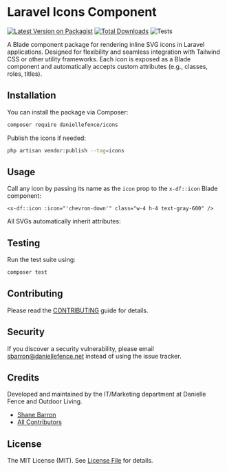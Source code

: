 # Laravel Icons Component

[![Latest Version on Packagist](https://img.shields.io/packagist/v/daniellefence/icons.svg?style=flat-square)](https://packagist.org/packages/daniellefence/icons)
[![Total Downloads](https://img.shields.io/packagist/dt/daniellefence/icons.svg?style=flat-square)](https://packagist.org/packages/daniellefence/icons)
![Tests](https://github.com/daniellefence/icons/actions/workflows/main.yml/badge.svg)

A Blade component package for rendering inline SVG icons in Laravel applications. Designed for flexibility and seamless integration with Tailwind CSS or other utility frameworks. Each icon is exposed as a Blade component and automatically accepts custom attributes (e.g., classes, roles, titles).

## Installation

You can install the package via Composer:

```bash
composer require daniellefence/icons
```

Publish the icons if needed:

```bash
php artisan vendor:publish --tag=icons
```

## Usage

Call any icon by passing its name as the `icon` prop to the `x-df::icon` Blade component:

```blade
<x-df::icon :icon="'chevron-down'" class="w-4 h-4 text-gray-600" />
```

All SVGs automatically inherit attributes:

## Testing

Run the test suite using:

```bash
composer test
```

## Contributing

Please read the [CONTRIBUTING](CONTRIBUTING.md) guide for details.

## Security

If you discover a security vulnerability, please email sbarron@daniellefence.net instead of using the issue tracker.

## Credits

Developed and maintained by the IT/Marketing department at Danielle Fence and Outdoor Living.

- [Shane Barron](https://github.com/daniellefence)
- [All Contributors](../../contributors)

## License

The MIT License (MIT). See [License File](LICENSE.md) for details.
